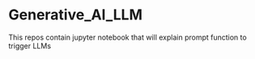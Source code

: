 # Generative_AI_LLM
This repos contain jupyter notebook that will explain prompt function to trigger LLMs
